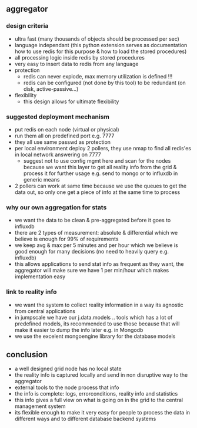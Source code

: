 ## aggregator

### design criteria

- ultra fast (many thousands of objects should be processed per sec)
- language independant (this python extension serves as documentation how to use redis for this purpose & how to load the stored procedures)
- all processing logic inside redis by stored procedures
- very easy to insert data to redis from any language
- protection
    - redis can never explode, max memory utilization is defined !!! 
    - redis can be configured (not done by this tool) to be redundant (on disk, active-passive...)
- flexibility
    - this design allows for ultimate flexibility

### suggested deployment mechanism

- put redis on each node (virtual or physical)
- run them all on predefined port e.g. 7777
- they all use same passwd as protection
- per local environment deploy 2 pollers, they use nmap to find all redis'es in local network answering on 7777
    - suggest not to use config mgmt here and scan for the nodes because we want this layer to get all reality info from the grid & process it for further usage e.g. send to mongo or to influxdb in generic means
- 2 pollers can work at same time because we use the queues to get the data out, so only one get a piece of info at the same time to process

### why our own aggregation for stats

- we want the data to be clean & pre-aggregated before it goes to influxdb
- there are 2 types of measurement: absolute & differential which we believe is enough for 99% of requirements
- we keep avg & max per 5 minutes and per hour which we believe is good enough for many decisions (no need to heavily query e.g. influxdb)
- this allows applications to send stat info as frequent as they want, the aggregator will make sure we have 1 per min/hour which makes implementation easy

### link to reality info

- we want the system to collect reality information in a way its agnostic from central applications
- in jumpscale we have our j.data.models .. tools which has a lot of predefined models, its recommended to use those because that will make it easier to dump the info later e.g. in Mongodb
- we use the excelent mongoengine library for the database models

## conclusion

- a well designed grid node has no local state
- the reality info is captured locally and send in non disruptive way to the aggregator
- external tools to the node process that info
- the info is complete: logs, errorconditions, reality info and statistics
- this info gives a full view on what is going on in the grid to the central management system
- its flexible enough to make it very easy for people to process the data in different ways and to different database backend systems

